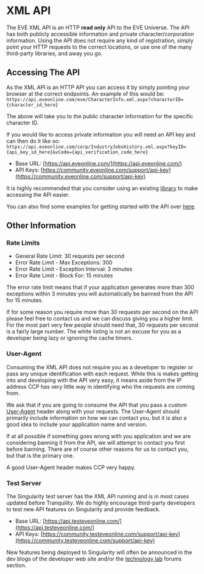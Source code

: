 # XML API
The EVE XML API is an HTTP **read only** API to the EVE Universe. The API has both publicly accessible information and private character/corporation information. Using the API does not require any kind of registration, simply point your HTTP requests to the correct locations, or use one of the many third-party libraries, and away you go.

## Accessing The API
As the XML API is an HTTP API you can access it by simply pointing your browser at the correct endpoints. An example of this would be: `https://api.eveonline.com/eve/CharacterInfo.xml.aspx?characterID={character_id_here}`

The above will take you to the public character information for the specific character ID.

If you would like to access private information you will need an API key and can then do it like so: `https://api.eveonline.com/corp/IndustryJobsHistory.xml.aspx?keyID={api_key_id_here}&vCode={api_verification_code_here}`

* Base URL: [https://api.eveonline.com/](https://api.eveonline.com/)
* API Keys: [https://community.eveonline.com/support/api-key](https://community.eveonline.com/support/api-key)

It is highly recommended that you consider using an existing [library](https://wiki.eveonline.com/en/wiki/XML_API_Libraries) to make accessing the API easier.

You can also find some examples for getting started with the API over [here](https://wiki.eveonline.com/en/wiki/XML_API_Getting_Started).

## Other Information
### Rate Limits
- General Rate Limit: 30 requests per second
- Error Rate Limit - Max Exceptions: 300
- Error Rate Limit - Exception Interval: 3 minutes
- Error Rate Limit - Block For: 15 minutes

The error rate limit means that if your application generates more than 300 exceptions within 3 minutes you will automatically be banned from the API for 15 minutes.

If for some reason you require more than 30 requests per second on the API please feel free to contact us and we can discuss giving you a higher limit. For the most part very few people should need that, 30 requests per second is a fairly large number. The white listing is not an excuse for you as a developer being lazy or ignoring the cache timers.

### User-Agent
Consuming the XML API does not require you as a developer to register or pass any unique identification with each request. While this is makes getting into and developing with the API very easy, it means aside from the IP address CCP has very little way in identifying who the requests are coming from.

We ask that if you are going to consume the API that you pass a custom [User-Agent](http://en.wikipedia.org/wiki/User_agent) header along with your requests. The User-Agent should primarily include information on how we can contact you, but it is also a good idea to include your application name and version.

If at all possible if something goes wrong with you application and we are considering banning it from the API, we will attempt to contact you first before banning. There are of course other reasons for us to contact you, but that is the primary one.

A good User-Agent header makes CCP very happy.

### Test Server
The Singularity test server has the XML API running and is in most cases updated before Tranquility. We do highly encourage third-party developers to test new API features on Singularity and provide feedback.

* Base URL: [https://api.testeveonline.com/](https://api.testeveonline.com/)
* API Keys: [https://community.testeveonline.com/support/api-key](https://community.testeveonline.com/support/api-key)

New features being deployed to Singularity will often be announced in the dev blogs of the developer web site and/or the [technology lab](https://forums.eveonline.com/default.aspx?g=topics&f=263) forums section.